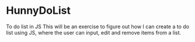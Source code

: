 # HunnyDoList
To do list in JS
This will be an exercise to figure out how I can create a to do list
using JS, where the user can input, edit and remove items from a list.
